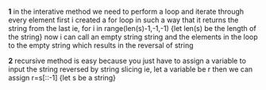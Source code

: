 **1**
in the interative method we need to perform a loop and iterate through every element
first i created a for loop in such a way that it returns the string from the last ie, for i in range(len(s)-1,-1,-1)  {let len(s) be the length of the string}
now i can call an empty string string and the elements in the loop to the empty string which results in the reversal of string

**2**
recursive method is easy because you just have to assign a variable to input the string reversed by string slicing ie, let a variable be r then 
we can assign r=s[::-1]  {let s be a string}
